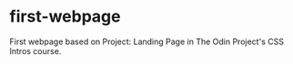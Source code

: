 # first-webpage
First webpage based on Project: Landing Page in The Odin Project's CSS Intros course.
